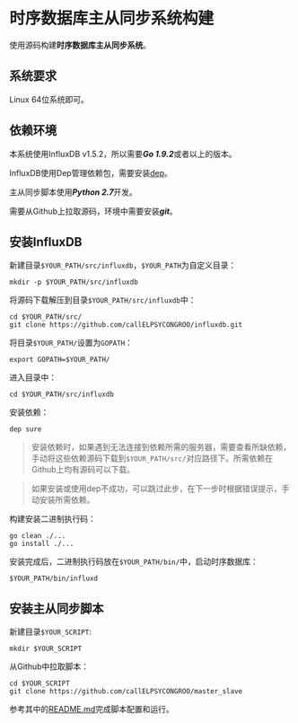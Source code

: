 时序数据库主从同步系统构建
========================

使用源码构建**时序数据库主从同步系统**。


系统要求
--------

Linux 64位系统即可。


依赖环境
--------

本系统使用InfluxDB v1.5.2，所以需要***Go 1.9.2***或者以上的版本。

InfluxDB使用Dep管理依赖包，需要安装[dep](https://github.com/golang/dep)。

主从同步脚本使用***Python 2.7***开发。

需要从Github上拉取源码，环境中需要安装***git***。


安装InfluxDB
------------

新建目录`$YOUR_PATH/src/influxdb`，`$YOUR_PATH`为自定义目录：
```
mkdir -p $YOUR_PATH/src/influxdb
```

将源码下载解压到目录`$YOUR_PATH/src/influxdb`中：
```
cd $YOUR_PATH/src/
git clone https://github.com/callELPSYCONGROO/influxdb.git
```

将目录`$YOUR_PATH/`设置为`GOPATH`：
```
export GOPATH=$YOUR_PATH/
```

进入目录中：
```
cd $YOUR_PATH/src/influxdb
```

安装依赖：
```
dep sure
```

> 安装依赖时，如果遇到无法连接到依赖所需的服务器，需要查看所缺依赖，手动将这些依赖源码下载到`$YOUR_PATH/src/`对应路径下。所需依赖在Github上均有源码可以下载。

> 如果安装或使用dep不成功，可以跳过此步，在下一步时根据错误提示，手动安装所需依赖。

构建安装二进制执行码：
```
go clean ./...
go install ./...
```

安装完成后，二进制执行码放在`$YOUR_PATH/bin/`中，启动时序数据库：
```
$YOUR_PATH/bin/influxd
```

安装主从同步脚本
----------------

新建目录`$YOUR_SCRIPT`:
```
mkdir $YOUR_SCRIPT
```

从Github中拉取脚本：
```
cd $YOUR_SCRIPT
git clone https://github.com/callELPSYCONGROO/master_slave
```

参考其中的[README.md](https://github.com/callELPSYCONGROO/master_slave/blob/master/README.md)完成脚本配置和运行。
